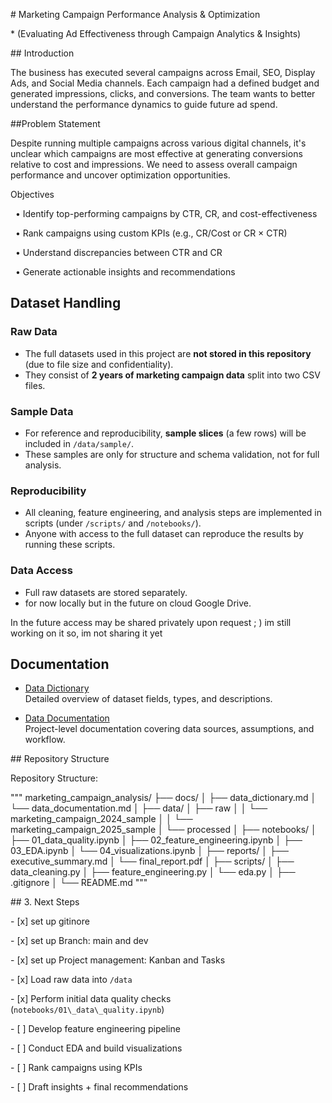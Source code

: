 \# Marketing Campaign Performance Analysis \& Optimization

\* (Evaluating Ad Effectiveness through Campaign Analytics \& Insights)



\## Introduction

The business has executed several campaigns across Email, SEO, Display Ads, and Social Media channels. Each campaign had a defined budget and generated impressions, clicks, and conversions. The team wants to better understand the performance dynamics to guide future ad spend.



\##Problem Statement

Despite running multiple campaigns across various digital channels, it's unclear which campaigns are most effective at generating conversions relative to cost and impressions. We need to assess overall campaign performance and uncover optimization opportunities.





Objectives

&nbsp;	• Identify top-performing campaigns by CTR, CR, and cost-effectiveness

&nbsp;	• Rank campaigns using custom KPIs (e.g., CR/Cost or CR × CTR)

&nbsp;	• Understand discrepancies between CTR and CR

&nbsp;	• Generate actionable insights and recommendations


## Dataset Handling

### Raw Data
- The full datasets used in this project are **not stored in this repository** (due to file size and confidentiality).  
- They consist of **2 years of marketing campaign data** split into two CSV files.  

### Sample Data
- For reference and reproducibility, **sample slices** (a few rows) will be included in `/data/sample/`.  
- These samples are only for structure and schema validation, not for full analysis.  

### Reproducibility
- All cleaning, feature engineering, and analysis steps are implemented in scripts (under `/scripts/` and `/notebooks/`).  
- Anyone with access to the full dataset can reproduce the results by running these scripts.  

### Data Access
- Full raw datasets are stored separately.  
- for now locally but in the future on cloud Google Drive.  

In the future access may be shared privately upon request ; )
im still working on it so, im not sharing it yet



## Documentation

- [Data Dictionary](./data_dictionary.md)  
  Detailed overview of dataset fields, types, and descriptions.

- [Data Documentation](./data_documentation.md)  
  Project-level documentation covering data sources, assumptions, and workflow.



\## Repository Structure

Repository Structure:

"""
marketing_campaign_analysis/
├── docs/
│   ├── data_dictionary.md
│   └── data_documentation.md
│
├── data/
│   ├── raw
│   │	└── marketing_campaign_2024_sample
│   │	└── marketing_campaign_2025_sample
│   └── processed
│ 
├── notebooks/
│   ├── 01_data_quality.ipynb
│   ├── 02_feature_engineering.ipynb
│   ├── 03_EDA.ipynb
│   └── 04_visualizations.ipynb
│
├── reports/
│   ├── executive_summary.md
│   └── final_report.pdf
│
├── scripts/
│   ├── data_cleaning.py
│   ├── feature_engineering.py
│   └── eda.py
│
├── .gitignore
│ 
└── README.md
"""


\## 3. Next Steps

\- \[x] set up gitinore

\- \[x] set up Branch: main and dev

\- \[x] set up Project management: Kanban and Tasks

\- \[x] Load raw data into `/data`  

\- \[x] Perform initial data quality checks (`notebooks/01\_data\_quality.ipynb`)  

\- \[ ] Develop feature engineering pipeline  

\- \[ ] Conduct EDA and build visualizations  

\- \[ ] Rank campaigns using KPIs  

\- \[ ] Draft insights + final recommendations  







